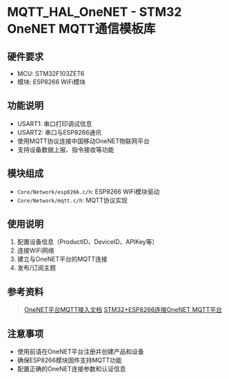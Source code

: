 # MQTT_HAL_OneNET - STM32 OneNET MQTT通信模板库

## 硬件要求
- MCU: STM32F103ZET6
- 模块: ESP8266 WiFi模块

## 功能说明
- USART1: 串口打印调试信息
- USART2: 串口与ESP8266通讯
- 使用MQTT协议连接中国移动OneNET物联网平台
- 支持设备数据上报、指令接收等功能

## 模块组成
- `Core/Network/esp8266.c/h`: ESP8266 WiFi模块驱动
- `Core/Network/mqtt.c/h`: MQTT协议实现

## 使用说明
1. 配置设备信息（ProductID、DeviceID、APIKey等）
2. 连接WiFi网络
3. 建立与OneNET平台的MQTT连接
4. 发布/订阅主题

## 参考资料
> [OneNET平台MQTT接入文档](https://open.iot.10086.cn/doc/mqtt/book/introduction/README.html)
> [STM32+ESP8266连接OneNET MQTT平台](https://blog.csdn.net/qq_42600433/article/details/124935485)

## 注意事项
- 使用前请在OneNET平台注册并创建产品和设备
- 确保ESP8266模块固件支持MQTT功能
- 配置正确的OneNET连接参数和认证信息



